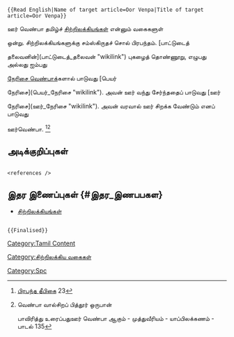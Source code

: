 ```{=mediawiki}
{{Read English|Name of target article=Oor Venpa|Title of target article=Oor Venpa}}
```
ஊர் வெண்பா தமிழ்ச் [சிற்றிலக்கியங்கள்](சிற்றிலக்கியங்கள் "wikilink") என்னும் வகைகளுள்
ஒன்று. சிற்றிலக்கியங்களுக்கு சம்ஸ்கிருதச் சொல் பிரபந்தம். [பாட்டுடைத்
தலைவனின்](பாட்டுடைத்_தலைவன் "wikilink") புகழைத் தொண்ணூறு, எழுபது அல்லது ஐம்பது
[நேரிசை வெண்பாக](நேரிசை_வெண்பா "wikilink")்களால் பாடுவது [பெயர்
நேரிசை](பெயர்_நேரிசை "wikilink"). அவன் ஊர் வந்து சேர்ந்ததைப் பாடுவது [ஊர்
நேரிசை](ஊர்_நேரிசை "wikilink"). அவன் வரவால் ஊர் சிறக்க வேண்டும் எனப் பாடுவது
ஊர்வெண்பா. [^1][^2]

## அடிக்குறிப்புகள்

```{=html}
<references />
```
## இதர இணைப்புகள் {#இதர_இணபபகள}

-   [சிற்றிலக்கியங்கள்](சிற்றிலக்கியங்கள் "wikilink")

```{=mediawiki}
{{Finalised}}
```
[Category:Tamil Content](Category:Tamil_Content "wikilink")
[Category:சிற்றிலக்கிய வகைகள்](Category:சிற்றிலக்கிய_வகைகள் "wikilink")
[Category:Spc](Category:Spc "wikilink")

[^1]: [பிரபந்த தீபிகை](பிரபந்த_தீபிகை "wikilink") 23

[^2]: வெண்பா வால்சிறப் பித்தூர் ஒருபான்

    பாவிரித்து உரைப்பதுஊர் வெண்பா ஆகும் - முத்துவீரியம் - யாப்பிலக்கணம் - பாடல் 135
